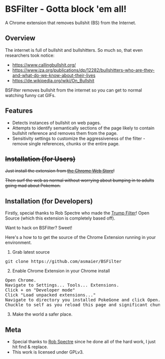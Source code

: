 BSFilter - Gotta block 'em all!
================================
A Chrome extension that removes bullshit (BS) from the Internet.


Overview
--------------------------

The internet is full of bullshit and bullshitters. So much so, that even researchers took notice:

- https://www.callingbullshit.org/
- https://www.iza.org/publications/dp/12282/bullshitters-who-are-they-and-what-do-we-know-about-their-lives
- https://de.wikipedia.org/wiki/On_Bullshit

BSFilter removes bullshit from the internet so you can get to normal watching funny cat GIFs.


Features
--------------------------

* Detects instances of bullshit on web pages.
* Attempts to identify semantically sections of the page likely to contain bullshit reference and removes them from the page.
* Sensitivity settings to customize the aggressiveness of the filter - remove single references, chunks or the entire page.


~~Installation (for Users)~~
--------------------------

~~Just install the extension from [the Chrome Web
Store](https://chrome.google.com/webstore/detail/jionadcjdpdikjmgfohlohnclocfaija)!~~

~~Then surf the web as normal without worrying about bumping in to adults going mad about Pokemon.~~


Installation (for Developers)
-------------------------

Firstly, special thanks to Rob Spectre who made the [Trump Filter](https://github.com/RobSpectre/Trump-Filter)! Open Source (which this extension is completely based off).

Want to hack on BSFilter?  Sweet!

Here's a how to to get the source of the Chrome Extension running in your environment.

1) Grab latest source
<pre>
git clone https://github.com/asmaier/BSFilter
</pre>

2) Enable Chrome Extension in your Chrome install
<pre>
Open Chrome.
Navigate to Settings... Tools... Extensions.
Click + on "Developer mode"
Click "Load unpacked extensions..."
Navigate to directory you installed PokeGone and click Open.
Chuckle to self as you reload this page and significant chunks of it suddenly disappear.
</pre>

3) Make the world a safer place.


Meta
-------------------------

* Special thanks to [Rob Spectre](http://brooklynhacker.com) since he done all of the hard work, I just hit find & replace.
* This work is licensed under GPLv3.
